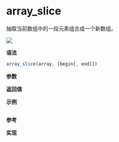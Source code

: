 # array_slice

抽取当前数组中的一段元素组合成一个新数组。

![](https://img.shields.io/badge/-Array-blue)

**语法**

```js
array_slice(array, [begin[, end]])
```

**参数**

**返回值**

**示例**

```js

```

**参考**

**实现**

<CodeSwitcher :languages="{ln:'Langnang',lo:'Lodash',un:'Underscore'}">
<template v-slot:ln>

</template>
<template v-slot:lo>

</template>
<template v-slot:un>

</template>
</CodeSwitcher>
